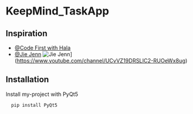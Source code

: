 # KeepMind_TaskApp

## Inspiration

- [@Code First with Hala](https://www.youtube.com/channel/UCwKKyoOAhd7EE9pALtXoz_A)
- [@Jie Jenn](https://www.youtube.com/channel/UCvVZ19DRSLIC2-RUOeWx8ug)
![Jie Jenn](https://img.shields.io/youtube/channel/subscribers/UCvVZ19DRSLIC2-RUOeWx8ug?style=social)](https://www.youtube.com/channel/UCvVZ19DRSLIC2-RUOeWx8ug)

## Installation

Install my-project with PyQt5

```
  pip install PyQt5
```
